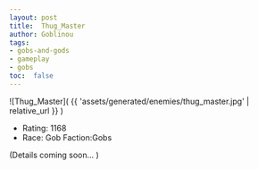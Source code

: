 ```yaml
---
layout: post
title:  Thug_Master
author: Goblinou
tags:
- gobs-and-gods
- gameplay
- gobs
toc:  false
---
```


![Thug_Master]( {{ 'assets/generated/enemies/thug_master.jpg' | relative_url }} )
- Rating: 1168
- Race: Gob  Faction:Gobs

(Details coming soon... )